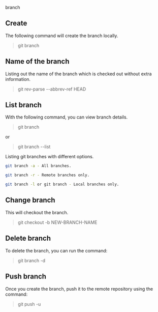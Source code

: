 branch

## Create


The following command will create the branch locally.

> git branch <branch-name>

## Name of the branch

Listing out the name of the branch which is checked out without extra information.

> git rev-parse --abbrev-ref HEAD


## List branch


With the following command, you can view branch details.

> git branch

or

> git branch --list
 
Listing git branches with different options.
```sh
git branch -a - All branches.

git branch -r - Remote branches only.

git branch -l or git branch - Local branches only.
```


## Change branch

This will checkout the branch.

> git checkout -b NEW-BRANCH-NAME

## Delete branch

To delete the branch, you can run the command:

> git branch -d <branch-name>

## Push branch

Once you create the branch, push it to the remote repository using the command:

> git push -u <remote> <branch-name>